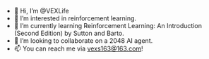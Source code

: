 - 👋 Hi, I’m @VEXLife
- 👀 I’m interested in reinforcement learning.
- 🌱 I’m currently learning Reinforcement Learning: An Introduction (Second Edition) by Sutton and Barto.
- 💞️ I’m looking to collaborate on a 2048 AI agent.
- 📫 You can reach me via vexs163@163.com!
